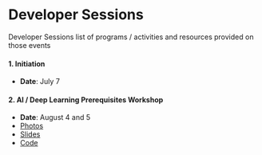 # Developer Sessions

Developer Sessions list of programs / activities and resources provided on those events

#### 1. Initiation
- **Date**: July 7



#### 2. AI / Deep Learning Prerequisites Workshop
- **Date**: August 4 and 5
- [Photos](https://drive.google.com/drive/folders/0B3P-rtZ-CedrLWFGdjNCUzFLZk0)
- [Slides](sessions/AI.Deep%20Learning.Prerequisites/slides)
- [Code](sessions/AI.Deep%20Learning.Prerequisites/code) 
